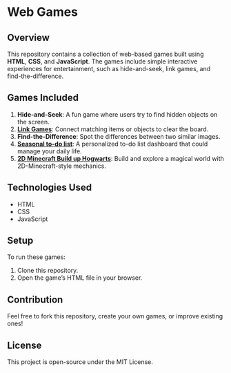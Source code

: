 # Web Games

## Overview
This repository contains a collection of web-based games built using **HTML**, **CSS**, and **JavaScript**. The games include simple interactive experiences for entertainment, such as hide-and-seek, link games, and find-the-difference.

## Games Included
1. **Hide-and-Seek**: A fun game where users try to find hidden objects on the screen.
2. [**Link Games**](https://mikewu1120.github.io/webgames/a6.html): Connect matching items or objects to clear the board.
3. **Find-the-Difference**: Spot the differences between two similar images.
4. [**Seasonal to-do list**](https://mikewu1120.github.io/webgames/a5.html): A personalized to-do list dashboard that could manage your daily life. 
5. [**2D Minecraft Build up Hogwarts**](https://mikewu1120.github.io/webgames/2D_Minecrafts_Hogwarts/index.html): Build and explore a magical world with 2D-Minecraft-style mechanics.

## Technologies Used
- HTML
- CSS
- JavaScript

## Setup
To run these games:
1. Clone this repository.
2. Open the game’s HTML file in your browser.

## Contribution
Feel free to fork this repository, create your own games, or improve existing ones!

## License
This project is open-source under the MIT License.
